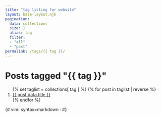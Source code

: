 ```yaml
---
title: "tag listing for website"
layout: base-layout.njk
pagination:
  data: collections
  size: 1
  alias: tag
  filter:
  - "all"
  - "post"
permalink: /tags/{{ tag }}/
---
```


<h1>Posts tagged "{{ tag }}"</h1>

<ol>
{% set taglist = collections[ tag ] %}
{% for post in taglist  | reverse %}
  <li><a href="{{ post.url | url }}">{{ post.data.title }}</a></li>
{% endfor %}
</ol>

{# vim: syntax=markdown :
#}
